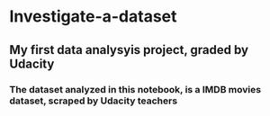 # Investigate-a-dataset
## My first data analysyis project, graded by Udacity
### The dataset analyzed in this notebook, is a IMDB movies dataset, scraped by Udacity teachers
